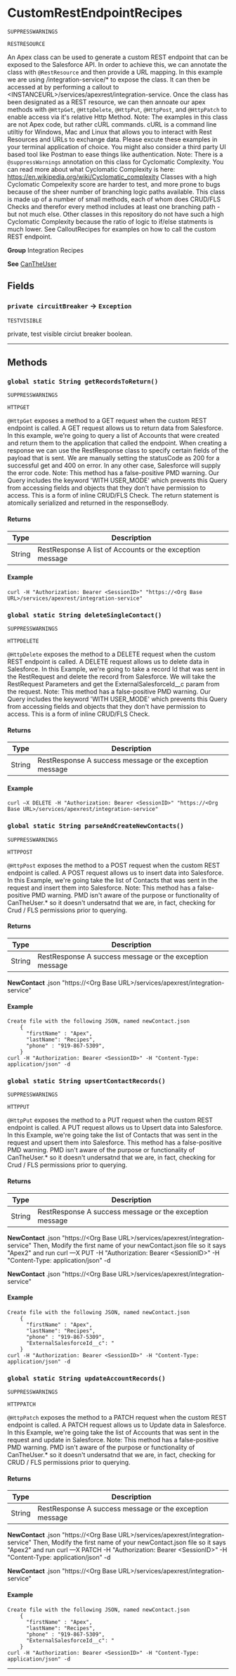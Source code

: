 # CustomRestEndpointRecipes

`SUPPRESSWARNINGS`

`RESTRESOURCE`

An Apex class can be used to generate a custom REST endpoint
that can be exposed to the Salesforce API. In order to achieve this, we can
annotate the class with `@RestResource` and then provide a URL mapping. In
this example we are using /integration-service/* to expose the class. It can
then be accessed at by performing a callout to
&lt;INSTANCEURL&gt;/services/apexrest/integration-service. Once the class has been
designated as a REST resource, we can then annoate our apex methods with
`@HttpGet`, `@HttpDelete`, `@HttpPut`, `@HttpPost`, and `@HttpPatch` to enable access
via it's relative Http Method.
Note: The examples in this class are not Apex code, but rather cURL commands.
cURL is a command line utiltiy for Windows, Mac and Linux that allows you to
interact with Rest Resources and URLs to exchange data. Please excute these
examples in your terminal application of choice.  You might also consider a
third party UI based tool like Postman to ease things like authentication.
Note: There is a `@suppressWarnings` annotation on this class for Cyclomatic
Complexity. You can read more about what Cyclomatic Complexity is here:
https://en.wikipedia.org/wiki/Cyclomatic_complexity Classes with a high
Cyclomatic Compelexity score are harder to test, and more prone to bugs
because of the sheer number of branching logic paths available. This class
is made up of a number of small methods, each of whom does CRUD/FLS Checks
and therefor every method includes at least one branching path - but not
much else. Other classes in this repository do not have such a high
Cyclomatic Complexity because the ratio of logic to if/else statments is much
lower.
See CalloutRecipes for examples on how to call the custom REST endpoint.


**Group** Integration Recipes


**See** [CanTheUser](https://github.com/trailheadapps/apex-recipes/wiki/CanTheUser)

## Fields

### `private circuitBreaker` → `Exception`

`TESTVISIBLE` 

private, test visible circiut breaker boolean.

---
## Methods
### `global static String getRecordsToReturn()`

`SUPPRESSWARNINGS`

`HTTPGET`

`@HttpGet` exposes a method to a GET request when the custom REST endpoint is called. A GET request allows us to return data from Salesforce. In this example, we're going to query a list of Accounts that were created and return them to the application that called the endpoint. When creating a response we can use the RestResponse class to specify certain fields of the payload that is sent. We are manually setting the statusCode as 200 for a successful get and 400 on error. In any other case, Salesforce will supply the error code. Note: This method has a false-positive PMD warning. Our Query includes the keyword 'WITH USER_MODE' which prevents this Query from accessing fields and objects that they don't have permission to access. This is a form of inline CRUD/FLS Check. The return statement is atomically serialized and returned in the responseBody.

#### Returns

|Type|Description|
|---|---|
|String|RestResponse  A list of Accounts or the exception message|

#### Example
```apex
curl -H "Authorization: Bearer <SessionID>" "https://<Org Base URL>/services/apexrest/integration-service"
```


### `global static String deleteSingleContact()`

`SUPPRESSWARNINGS`

`HTTPDELETE`

`@HttpDelete` exposes the method to a DELETE request when the custom REST endpoint is called. A DELETE request allows us to delete data in Salesforce. In this Example, we're going to take a record Id that was sent in the RestRequest and delete the record from Salesforce. We will take the RestRequest Parameters and get the ExternalSalesforceId__c param from the request. Note: This method has a false-positive PMD warning. Our Query includes the keyword 'WITH USER_MODE' which prevents this Query from accessing fields and objects that they don't have permission to access. This is a form of inline CRUD/FLS Check.

#### Returns

|Type|Description|
|---|---|
|String|RestResponse A success message or the exception message|

#### Example
```apex
curl —X DELETE -H "Authorization: Bearer <SessionID>" "https://<Org Base URL>/services/apexrest/integration-service"
```


### `global static String parseAndCreateNewContacts()`

`SUPPRESSWARNINGS`

`HTTPPOST`

`@HttpPost` exposes the method to a POST request when the custom REST endpoint is called. A POST request allows us to insert data into Salesforce. In this Example, we're going take the list of Contacts that was sent in the request and insert them into Salesforce. Note: This method has a false-positive PMD warning. PMD isn't aware of the purpose or functionality of CanTheUser.* so it doesn't undersatnd that we are, in fact, checking for Crud / FLS permissions prior to querying.

#### Returns

|Type|Description|
|---|---|
|String|RestResponse A success message or the exception message|


**NewContact** .json "https://&lt;Org Base URL&gt;/services/apexrest/integration-service"

#### Example
```apex
Create file with the following JSON, named newContact.json
    {
      "firstName" : "Apex",
      "lastName": "Recipes",
      "phone" : "919-867-5309",
    }
curl -H "Authorization: Bearer <SessionID>" -H "Content-Type: application/json" -d
```


### `global static String upsertContactRecords()`

`SUPPRESSWARNINGS`

`HTTPPUT`

`@HttpPut` exposes the method to a PUT request when the custom REST endpoint is called.  A PUT request allows us to Upsert data into Salesforce. In this Example, we're going take the list of Contacts that was sent in the request and upsert them into Salesforce. This method has a false-positive PMD warning. PMD isn't aware of the purpose or functionality of CanTheUser.* so it doesn't undersatnd that we are, in fact, checking for Crud / FLS permissions prior to querying.

#### Returns

|Type|Description|
|---|---|
|String|RestResponse A success message or the exception message|


**NewContact** .json "https://&lt;Org Base URL&gt;/services/apexrest/integration-service" Then, Modify the first name of your newContact.json file so it says "Apex2" and run curl —X PUT -H "Authorization: Bearer &lt;SessionID&gt;" -H "Content-Type: application/json" -d


**NewContact** .json "https://&lt;Org Base URL&gt;/services/apexrest/integration-service"

#### Example
```apex
Create file with the following JSON, named newContact.json
    {
      "firstName" : "Apex",
      "lastName": "Recipes",
      "phone" : "919-867-5309",
      "ExternalSalesforceId__c": "
    }
curl -H "Authorization: Bearer <SessionID>" -H "Content-Type: application/json" -d
```


### `global static String updateAccountRecords()`

`SUPPRESSWARNINGS`

`HTTPPATCH`

`@HttpPatch` exposes the method to a PATCH request when the custom REST endpoint is called. A PATCH request allows us to Update data in Salesforce. In this Example, we're going take the list of Accounts that was sent in the request and update in Salesforce. Note: This method has a false-positive PMD warning. PMD isn't aware of the purpose or functionality of CanTheUser.* so it doesn't undersatnd that we are, in fact, checking for CRUD / FLS permissions prior to querying.

#### Returns

|Type|Description|
|---|---|
|String|RestResponse A success message or the exception message|


**NewContact** .json "https://&lt;Org Base URL&gt;/services/apexrest/integration-service" Then, Modify the first name of your newContact.json file so it says "Apex2" and run curl —X PATCH -H "Authorization: Bearer &lt;SessionID&gt;" -H "Content-Type: application/json" -d


**NewContact** .json "https://&lt;Org Base URL&gt;/services/apexrest/integration-service"

#### Example
```apex
Create file with the following JSON, named newContact.json
    {
      "firstName" : "Apex",
      "lastName": "Recipes",
      "phone" : "919-867-5309",
      "ExternalSalesforceId__c": "
    }
curl -H "Authorization: Bearer <SessionID>" -H "Content-Type: application/json" -d
```


---

